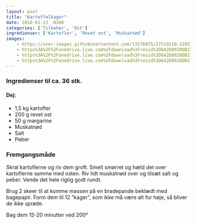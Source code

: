 ```yaml
---
layout: post
title: "Kartoffelkager"
date: 2016-01-23 -0100
categories: ['Tilbehør', 'Ost']
ingredienser: ['Kartofler', 'Revet ost', 'Muskatnød']
images:
    - https://user-images.githubusercontent.com/13276075/27519210-2105152e-59ef-11e7-8800-c7b9c4adc63c.jpg
    - https%3A%2F%2Fonedrive.live.com%2Fdownload%3Fresid%3D642D8920DB2784EE!127385
    - https%3A%2F%2Fonedrive.live.com%2Fdownload%3Fresid%3D642D8920DB2784EE!127389
    - https%3A%2F%2Fonedrive.live.com%2Fdownload%3Fresid%3D642D8920DB2784EE!127394
---
```


### Ingredienser til ca. 36 stk.
#### Dej:
-   1,5 kg kartofler
-   200 g revet ost
-   50 g margarine
-   Muskatnød
-   Salt
-   Peber

### Fremgangsmåde
Skral kartoflerne og riv dem groft. Smelt smørret og hæld det over kartoflerne samme med osten. Riv lidt muskatnød over og tilsæt salt og peber. Vende det hele rigtig godt rundt.

Brug 2 skeer til at komme massen på en bradepande beklædt med bagepapir.  Form dem til 12 ”kager”, som ikke må være alt for høje, så bliver de ikke sprøde.

Bag dem 15-20 minutter ved 200&deg; 
